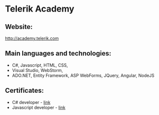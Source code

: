 Telerik Academy
===============
Website:
------
http://academy.telerik.com

Main languages and technologies:
------
* C#, Javascript, HTML, CSS,
* Visual Studio, WebStorm,
* ADO.NET, Entity Framework, ASP WebForms, JQuery, Angular, NodeJS

Certificates:
------
* C# developer - [link](http://telerikacademy.com/Certificates/View/789/300dac72)
* Javascript developer - [link](http://telerikacademy.com/Certificates/View/790/af39d558)
